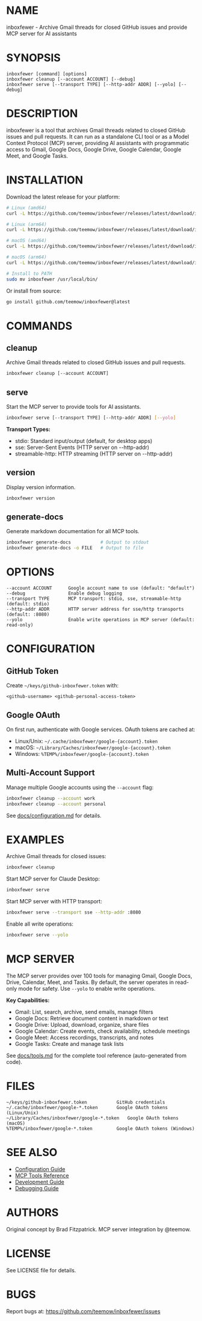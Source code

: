 # NAME

inboxfewer - Archive Gmail threads for closed GitHub issues and provide MCP server for AI assistants

# SYNOPSIS

```
inboxfewer [command] [options]
inboxfewer cleanup [--account ACCOUNT] [--debug]
inboxfewer serve [--transport TYPE] [--http-addr ADDR] [--yolo] [--debug]
```

# DESCRIPTION

inboxfewer is a tool that archives Gmail threads related to closed GitHub issues and pull requests. It can run as a standalone CLI tool or as a Model Context Protocol (MCP) server, providing AI assistants with programmatic access to Gmail, Google Docs, Google Drive, Google Calendar, Google Meet, and Google Tasks.

# INSTALLATION

Download the latest release for your platform:

```bash
# Linux (amd64)
curl -L https://github.com/teemow/inboxfewer/releases/latest/download/inboxfewer_linux_amd64.tar.gz | tar xz

# Linux (arm64)
curl -L https://github.com/teemow/inboxfewer/releases/latest/download/inboxfewer_linux_arm64.tar.gz | tar xz

# macOS (amd64)
curl -L https://github.com/teemow/inboxfewer/releases/latest/download/inboxfewer_darwin_amd64.tar.gz | tar xz

# macOS (arm64)
curl -L https://github.com/teemow/inboxfewer/releases/latest/download/inboxfewer_darwin_arm64.tar.gz | tar xz

# Install to PATH
sudo mv inboxfewer /usr/local/bin/
```

Or install from source:

```bash
go install github.com/teemow/inboxfewer@latest
```

# COMMANDS

## cleanup

Archive Gmail threads related to closed GitHub issues and pull requests.

```bash
inboxfewer cleanup [--account ACCOUNT]
```

## serve

Start the MCP server to provide tools for AI assistants.

```bash
inboxfewer serve [--transport TYPE] [--http-addr ADDR] [--yolo]
```

**Transport Types:**
- stdio: Standard input/output (default, for desktop apps)
- sse: Server-Sent Events (HTTP server on --http-addr)
- streamable-http: HTTP streaming (HTTP server on --http-addr)

## version

Display version information.

```bash
inboxfewer version
```

## generate-docs

Generate markdown documentation for all MCP tools.

```bash
inboxfewer generate-docs           # Output to stdout
inboxfewer generate-docs -o FILE   # Output to file
```

# OPTIONS

```
--account ACCOUNT      Google account name to use (default: "default")
--debug                Enable debug logging
--transport TYPE       MCP transport: stdio, sse, streamable-http (default: stdio)
--http-addr ADDR       HTTP server address for sse/http transports (default: :8080)
--yolo                 Enable write operations in MCP server (default: read-only)
```

# CONFIGURATION

## GitHub Token

Create `~/keys/github-inboxfewer.token` with:

```
<github-username> <github-personal-access-token>
```

## Google OAuth

On first run, authenticate with Google services. OAuth tokens are cached at:

- Linux/Unix: `~/.cache/inboxfewer/google-{account}.token`
- macOS: `~/Library/Caches/inboxfewer/google-{account}.token`
- Windows: `%TEMP%/inboxfewer/google-{account}.token`

## Multi-Account Support

Manage multiple Google accounts using the `--account` flag:

```bash
inboxfewer cleanup --account work
inboxfewer cleanup --account personal
```

See [docs/configuration.md](docs/configuration.md) for details.

# EXAMPLES

Archive Gmail threads for closed issues:

```bash
inboxfewer cleanup
```

Start MCP server for Claude Desktop:

```bash
inboxfewer serve
```

Start MCP server with HTTP transport:

```bash
inboxfewer serve --transport sse --http-addr :8080
```

Enable all write operations:

```bash
inboxfewer serve --yolo
```

# MCP SERVER

The MCP server provides over 100 tools for managing Gmail, Google Docs, Drive, Calendar, Meet, and Tasks. By default, the server operates in read-only mode for safety. Use `--yolo` to enable write operations.

**Key Capabilities:**
- Gmail: List, search, archive, send emails, manage filters
- Google Docs: Retrieve document content in markdown or text
- Google Drive: Upload, download, organize, share files
- Google Calendar: Create events, check availability, schedule meetings
- Google Meet: Access recordings, transcripts, and notes
- Google Tasks: Create and manage task lists

See [docs/tools.md](docs/tools.md) for the complete tool reference (auto-generated from code).

# FILES

```
~/keys/github-inboxfewer.token           GitHub credentials
~/.cache/inboxfewer/google-*.token       Google OAuth tokens (Linux/Unix)
~/Library/Caches/inboxfewer/google-*.token   Google OAuth tokens (macOS)
%TEMP%/inboxfewer/google-*.token         Google OAuth tokens (Windows)
```

# SEE ALSO

- [Configuration Guide](docs/configuration.md)
- [MCP Tools Reference](docs/tools.md)
- [Development Guide](docs/development.md)
- [Debugging Guide](docs/debugging.md)

# AUTHORS

Original concept by Brad Fitzpatrick.
MCP server integration by @teemow.

# LICENSE

See LICENSE file for details.

# BUGS

Report bugs at: https://github.com/teemow/inboxfewer/issues
